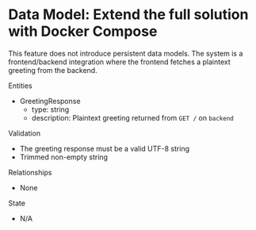 # Data Model: Extend the full solution with Docker Compose

This feature does not introduce persistent data models. The system is a frontend/backend integration where the frontend fetches a plaintext greeting from the backend.

Entities

- GreetingResponse
  - type: string
  - description: Plaintext greeting returned from `GET /` on `backend`

Validation

- The greeting response must be a valid UTF-8 string
- Trimmed non-empty string

Relationships

- None

State

- N/A

